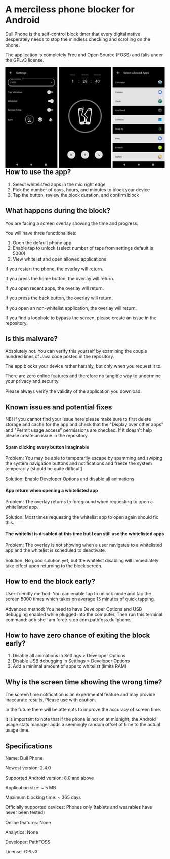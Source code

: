 # A merciless phone blocker for Android

Dull Phone is the self-control block timer that every digital native desperately needs to stop the mindless checking and scrolling on the phone.

The application is completely Free and Open Source (FOSS) and falls under the GPLv3 license.

<img align="left" src="https://github.com/PathFOSS/README-Images/blob/main/DullPhone/collage.png"/>

<br/>
<br/>
<br/>
<br/>
<br/>
<br/>
<br/>
<br/>
<br/>
<br/>
<br/>
<br/>

## How to use the app?

1. Select whitelisted apps in the mid right edge
2. Pick the number of days, hours, and minutes to block your device
3. Tap the button, review the block duration, and confirm block

## What happens during the block?

You are facing a screen overlay showing the time and progress.

You will have three functionalities:

1. Open the default phone app
2. Enable tap to unlock (select number of taps from settings default is 5000)
3. View whitelist and open allowed applications

If you restart the phone, the overlay will return.

If you press the home button, the overlay will return.

If you open recent apps, the overlay will return.

If you press the back button, the overlay will return.

If you open an non-whitelist application, the overlay will return.

If you find a loophole to bypass the screen, please create an issue in the repository.

## Is this malware?

Absolutely not. You can verify this yourself by examining the couple hundred lines of Java code posted in the repository.

The app blocks your device rather harshly, but only when you request it to.

There are zero online features and therefore no tangible way to undermine your privacy and security.

Please always verify the validity of the application you download.

## Known issues and potential fixes

NB! If you cannot find your issue here please make sure to first delete storage and cache for the app and check that the "Display over other apps" and "Permit usage access" permissions are checked. If it doesn't help please create an issue in the repository.

#### Spam clicking every button imaginable

Problem: You may be able to temporarily escape by spamming and swiping the system navigation buttons and notifications and freeze the system temporarily (should be quite difficult)

Solution: Enable Developer Options and disable all animations

#### App return when opening a whitelisted app

Problem: The overlay returns to foreground when requesting to open a whitelisted app.

Solution: Most times requesting the whitelist app to open again should fix this.

#### The whitelist is disabled at this time but I can still use the whitelisted apps

Problem: The overlay is not showing when a user navigates to a whitelisted app and the whitelist is scheduled to deactivate.

Solution: No good solution yet, but the whitelist disabling will immediately take effect upon returning to the block screen. 

## How to end the block early?

User-friendly method: You can enable tap to unlock mode and tap the screen 5000 times which takes on average 15 minutes of quick tapping.

Advanced method: You need to have Developer Options and USB debugging enabled while plugged into the computer. Then run this terminal command: adb shell am force-stop com.pathfoss.dullphone.

## How to have zero chance of exiting the block early?

1. Disable all animations in Settings > Developer Options
2. Disable USB debugging in Settings > Developer Options
3. Add a minimal amount of apps to whitelist (limits RAM)

## Why is the screen time showing the wrong time?

The screen time notification is an experimental feature and may provide inaccurate results. Please use with caution.

In the future there will be attempts to improve the accuracy of screen time.

It is important to note that if the phone is not on at midnight, the Android usage stats manager adds a seemingly random offset of time to the actual usage time.

## Specifications

Name: Dull Phone

Newest version: 2.4.0

Supported Android version: 8.0 and above

Application size: ~ 5 MB

Maximum blocking time: ~ 365 days

Officially supported devices: Phones only (tablets and wearables have never been tested)

Online features: None

Analytics: None

Developer: PathFOSS

License: GPLv3
